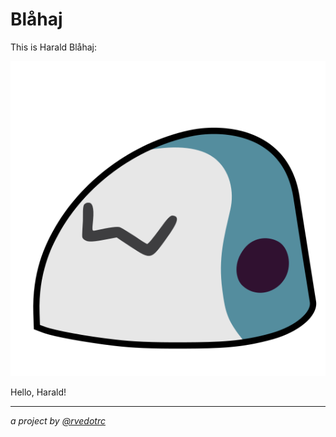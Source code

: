 # Blåhaj

This is Harald Blåhaj:

![A cartoon drawing of a friendly shark poking its head out of the water](harald.svg "Hello, Harald!")

Hello, Harald!

<hr/>

*a project by [@rvedotrc](https://github.com/rvedotrc/)*

